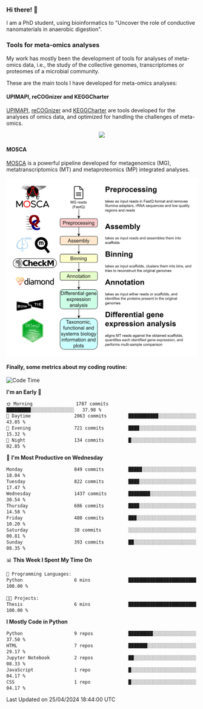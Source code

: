 ### Hi there! 👋

I am a PhD student, using bioinformatics to "Uncover the role of conductive nanomaterials in anaerobic digestion".

### Tools for meta-omics analyses

My work has mostly been the development of tools for analyses of meta-omics data, i.e., the study of the collective genomes, transcriptomes or proteomes of a microbial community.

These are the main tools I have developed for meta-omics analyses:

#### UPIMAPI, reCOGnizer and KEGGCharter

[UPIMAPI](https://github.com/iquasere/UPIMAPI), [reCOGnizer](https://github.com/iquasere/reCOGnizer) and [KEGGCharter](https://github.com/iquasere/KEGGCharter) are tools developed for the analyses of omics data, and optimized for handling the challenges of meta-omics.

<p align="center">
    <img src="assets/annotation_paper.png">
</p>

#### MOSCA

[MOSCA](https://github.com/iquasere/MOSCA) is a powerful pipeline developed for metagenomics (MG), metatranscriptomics (MT) and metaproteomics (MP) integrated analyses.

<p align="center">
    <img src="assets/mosca_workflow.png" align="center" width="700">
</p>


#### Finally, some metrics about my coding routine:

<!--START_SECTION:waka-->
![Code Time](http://img.shields.io/badge/Code%20Time-820%20hrs%2035%20mins-blue)

**I'm an Early 🐤** 

```text
🌞 Morning                1787 commits        █████████░░░░░░░░░░░░░░░░   37.98 % 
🌆 Daytime                2063 commits        ███████████░░░░░░░░░░░░░░   43.85 % 
🌃 Evening                721 commits         ████░░░░░░░░░░░░░░░░░░░░░   15.32 % 
🌙 Night                  134 commits         █░░░░░░░░░░░░░░░░░░░░░░░░   02.85 % 
```
📅 **I'm Most Productive on Wednesday** 

```text
Monday                   849 commits         █████░░░░░░░░░░░░░░░░░░░░   18.04 % 
Tuesday                  822 commits         ████░░░░░░░░░░░░░░░░░░░░░   17.47 % 
Wednesday                1437 commits        ████████░░░░░░░░░░░░░░░░░   30.54 % 
Thursday                 686 commits         ████░░░░░░░░░░░░░░░░░░░░░   14.58 % 
Friday                   480 commits         ███░░░░░░░░░░░░░░░░░░░░░░   10.20 % 
Saturday                 38 commits          ░░░░░░░░░░░░░░░░░░░░░░░░░   00.81 % 
Sunday                   393 commits         ██░░░░░░░░░░░░░░░░░░░░░░░   08.35 % 
```


📊 **This Week I Spent My Time On** 

```text
💬 Programming Languages: 
Python                   6 mins              █████████████████████████   100.00 % 

🐱‍💻 Projects: 
Thesis                   6 mins              █████████████████████████   100.00 % 
```

**I Mostly Code in Python** 

```text
Python                   9 repos             █████████░░░░░░░░░░░░░░░░   37.50 % 
HTML                     7 repos             ███████░░░░░░░░░░░░░░░░░░   29.17 % 
Jupyter Notebook         2 repos             ██░░░░░░░░░░░░░░░░░░░░░░░   08.33 % 
JavaScript               1 repo              █░░░░░░░░░░░░░░░░░░░░░░░░   04.17 % 
CSS                      1 repo              █░░░░░░░░░░░░░░░░░░░░░░░░   04.17 % 
```




 Last Updated on 25/04/2024 18:44:00 UTC
<!--END_SECTION:waka-->
